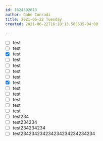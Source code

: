 ```yaml
---
id: 1624392613
author: Gabe Conradi
title: 2021-06-22 Tuesday
created: 2021-06-22T16:10:13.585535-04:00

---
```


- [ ] test
- [ ] test
- [x] test
- [ ] test
- [ ] test
- [ ] test
- [ ] test
- [x] test
- [ ] test
- [ ] test
- [ ] test
- [ ] test
- [ ] test
- [ ] test234
- [ ] test234234
- [ ] test234234234
- [ ] test234234234234234234234234234
